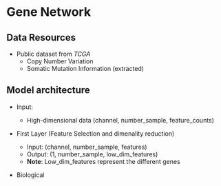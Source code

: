 # Gene Network

## Data Resources

- Public dataset from *TCGA*
    - Copy Number Variation
    - Somatic Mutation Information (extracted)

## Model architecture

- Input:
    - High-dimensional data (channel, number_sample, feature_counts)

- First Layer (Feature Selection and dimenality reduction)
    - Input: (channel, number_sample, features)
    - Output: (1, number_sample, low_dim_features)
    - **Note**: Low_dim_features represent the different genes 

- Biological
